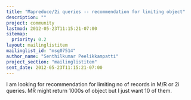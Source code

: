 ```yaml
---
title: "Mapreduce/2i queries -- recommendation for limiting object"
description: ""
project: community
lastmod: 2012-05-23T11:15:21-07:00
sitemap:
  priority: 0.2
layout: mailinglistitem
mailinglist_id: "msg07514"
author_name: "Senthilkumar Peelikkampatti"
project_section: "mailinglistitem"
sent_date: 2012-05-23T11:15:21-07:00
---
```



I am looking for recommendation for limiting no of records in M/R or 2i
queries. MR might return 1000s of object but I just want 10 of them.
